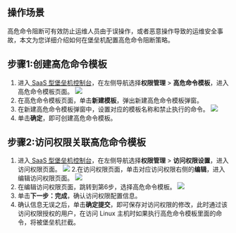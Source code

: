 ## 操作场景
高危命令阻断可有效防止运维人员由于误操作，或者恶意操作导致的运维安全事故，本文为您详细介绍如何在堡垒机配置高危命令阻断策略。

## 步骤1:创建高危命令模板
1. 进入[ SaaS 型堡垒机控制台](https://console.cloud.tencent.com/bh)，在左侧导航选择**权限管理** > **高危命令模板**，进入高危命令模板页面。
![](https://main.qcloudimg.com/raw/be0733d4c2525654980ce4ba96854ad8.png)
2. 在高危命令模板页面，单击**新建模板**，弹出新建高危命令模板弹窗。
3. 在新建高危命令模板弹窗中，设置对应的模板名称和禁止执行的命令。
![](https://main.qcloudimg.com/raw/54e074c3f3cc51853facfc908d3e148a.png)
4. 单击**确定**，即可创建高危命令模板。


## 步骤2:访问权限关联高危命令模板
1. 进入[ SaaS 型堡垒机控制台](https://console.cloud.tencent.com/bh)，在左侧导航选择**权限管理** > **访问权限设置**，进入访问权限页面。
![](https://main.qcloudimg.com/raw/176ee4d1803386a8b209c4257f9a8d6f.png)
2.在访问权限页面，单击对应访问权限右侧的**编辑**，进入编辑访问权限页面。
![](https://main.qcloudimg.com/raw/e1fff59be6051d26354b62beb17c4cec.png)
3. 在编辑访问权限页面，跳转到第6步，选择高危命令模板。
![](https://main.qcloudimg.com/raw/7d5e423450d96c4630454d346e654d8d.png)
4. 单击**下一步：完成**，确认访问权限配置信息。
5. 确认信息无误之后，单击**确定提交**，即可保存对访问权限的修改，此时通过该访问权限授权的用户，在访问 Linux 主机时如果执行高危命令模板里面的命令，将被堡垒机拦截。
